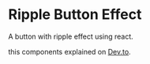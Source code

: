 # Ripple Button Effect
A button with ripple effect using react.

this components explained on [Dev.to](https://dev.to/rohanfaiyazkhan/recreating-the-material-design-ripple-effect-in-react-54p).
